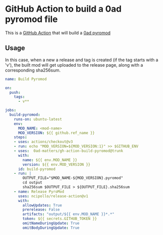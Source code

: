 # GitHub Action to build a 0ad pyromod file

This is a [GitHub Action](https://github.com/features/actions) that
will build a [0ad
pyromod](https://trac.wildfiregames.com/wiki/Modding_Guide#Distributingyourmods)

## Usage

In this case, when a new a release and tag is created (if the tag
starts with a 'v'), the built mod will get uploaded to the release
page, along with a corresponding sha256sum.

```yaml
name: Build Pyromod

on:
  push:
    tags:
      - v**

jobs:
  build-pyromod:
    runs-on: ubuntu-latest
    env:
      MOD_NAME: <mod-name>
      MOD_VERSION: ${{ github.ref_name }}
    steps:
    - uses: actions/checkout@v3
    - run: echo "MOD_VERSION=${MOD_VERSION:1}" >> $GITHUB_ENV
    - uses:  0ad-matters/gh-action-build-pyromod@trunk
      with:
        name: ${{ env.MOD_NAME }}
        version: ${{ env.MOD_VERSION }}
      id: build-pyromod
    - run: |
        OUTPUT_FILE="$MOD_NAME-${MOD_VERSION}.pyromod"
        cd output
        sha256sum $OUTPUT_FILE > ${OUTPUT_FILE}.sha256sum
    - name: Release PyroMod
      uses: ncipollo/release-action@v1
      with:
        allowUpdates: True
        prerelease: False
        artifacts: "output/${{ env.MOD_NAME }}*.*"
        token: ${{ secrets.GITHUB_TOKEN }}
        omitNameDuringUpdate: True
        omitBodyDuringUpdate: True
```
